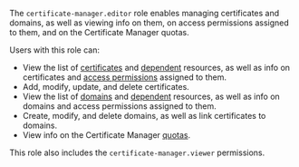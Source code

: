 The `certificate-manager.editor` role enables managing certificates and domains, as well as viewing info on them, on access permissions assigned to them, and on the Certificate Manager quotas.

Users with this role can:
* View the list of [certificates](../../certificate-manager/concepts/index.md/#types) and [dependent](../../certificate-manager/concepts/services.md) resources, as well as info on certificates and [access permissions](../../iam/concepts/access-control/index.md) assigned to them.
* Add, modify, update, and delete certificates.
* View the list of [domains](../../certificate-manager/concepts/domains/index.md) and [dependent](../../certificate-manager/concepts/domains/services.md) resources, as well as info on domains and access permissions assigned to them.
* Create, modify, and delete domains, as well as link certificates to domains.
* View info on the Certificate Manager [quotas](../../certificate-manager/concepts/limits.md#certificate-manager-quotas).

This role also includes the `certificate-manager.viewer` permissions.